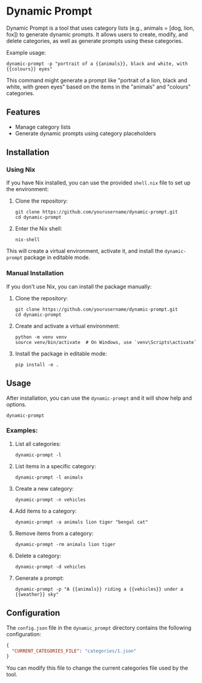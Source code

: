 # Dynamic Prompt

Dynamic Prompt is a tool that uses category lists (e.g., animals = [dog, lion, fox]) to generate dynamic prompts. It allows users to create, modify, and delete categories, as well as generate prompts using these categories.

Example usage:
```
dynamic-prompt -p "portrait of a {{animals}}, black and white, with {{colours}} eyes"
```
This command might generate a prompt like "portrait of a lion, black and white, with green eyes" based on the items in the "animals" and "colours" categories.

## Features

- Manage category lists
- Generate dynamic prompts using category placeholders

## Installation

### Using Nix

If you have Nix installed, you can use the provided `shell.nix` file to set up the environment:

1. Clone the repository:
   ```
   git clone https://github.com/yourusername/dynamic-prompt.git
   cd dynamic-prompt
   ```

2. Enter the Nix shell:
   ```
   nix-shell
   ```

This will create a virtual environment, activate it, and install the `dynamic-prompt` package in editable mode.

### Manual Installation

If you don't use Nix, you can install the package manually:

1. Clone the repository:
   ```
   git clone https://github.com/yourusername/dynamic-prompt.git
   cd dynamic-prompt
   ```

2. Create and activate a virtual environment:
   ```
   python -m venv venv
   source venv/bin/activate  # On Windows, use `venv\Scripts\activate`
   ```

3. Install the package in editable mode:
   ```
   pip install -e .
   ```

## Usage

After installation, you can use the `dynamic-prompt` and it will show help and options.

```
dynamic-prompt 
```


### Examples:

1. List all categories:
   ```
   dynamic-prompt -l
   ```

2. List items in a specific category:
   ```
   dynamic-prompt -l animals
   ```

3. Create a new category:
   ```
   dynamic-prompt -n vehicles
   ```

4. Add items to a category:
   ```
   dynamic-prompt -a animals lion tiger "bengal cat"
   ```

5. Remove items from a category:
   ```
   dynamic-prompt -rm animals lion tiger
   ```

6. Delete a category:
   ```
   dynamic-prompt -d vehicles
   ```

7. Generate a prompt:
   ```
   dynamic-prompt -p "A {{animals}} riding a {{vehicles}} under a {{weather}} sky"
   ```

## Configuration

The `config.json` file in the `dynamic_prompt` directory contains the following configuration:

```json
{
  "CURRENT_CATEGORIES_FILE": "categories/1.json"
}
```

You can modify this file to change the current categories file used by the tool.

